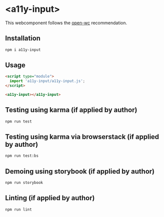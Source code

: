 # \<a11y-input>

This webcomponent follows the [open-wc](https://github.com/open-wc/open-wc) recommendation.

## Installation
```bash
npm i a11y-input
```

## Usage
```html
<script type="module">
  import 'a11y-input/a11y-input.js';
</script>

<a11y-input></a11y-input>
```

## Testing using karma (if applied by author)
```bash
npm run test
```

## Testing using karma via browserstack (if applied by author)
```bash
npm run test:bs
```

## Demoing using storybook (if applied by author)
```bash
npm run storybook
```

## Linting (if applied by author)
```bash
npm run lint
```
